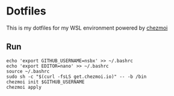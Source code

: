 # Dotfiles
This is my dotfiles for my WSL environment powered by [chezmoi](https://github.com/twpayne/chezmoi)

## Run
```
echo 'export GITHUB_USERNAME=nsbx' >> ~/.bashrc
echo 'export EDITOR=nano' >> ~/.bashrc
source ~/.bashrc
sudo sh -c "$(curl -fsLS get.chezmoi.io)" -- -b /bin
chezmoi init $GITHUB_USERNAME
chezmoi apply
```

